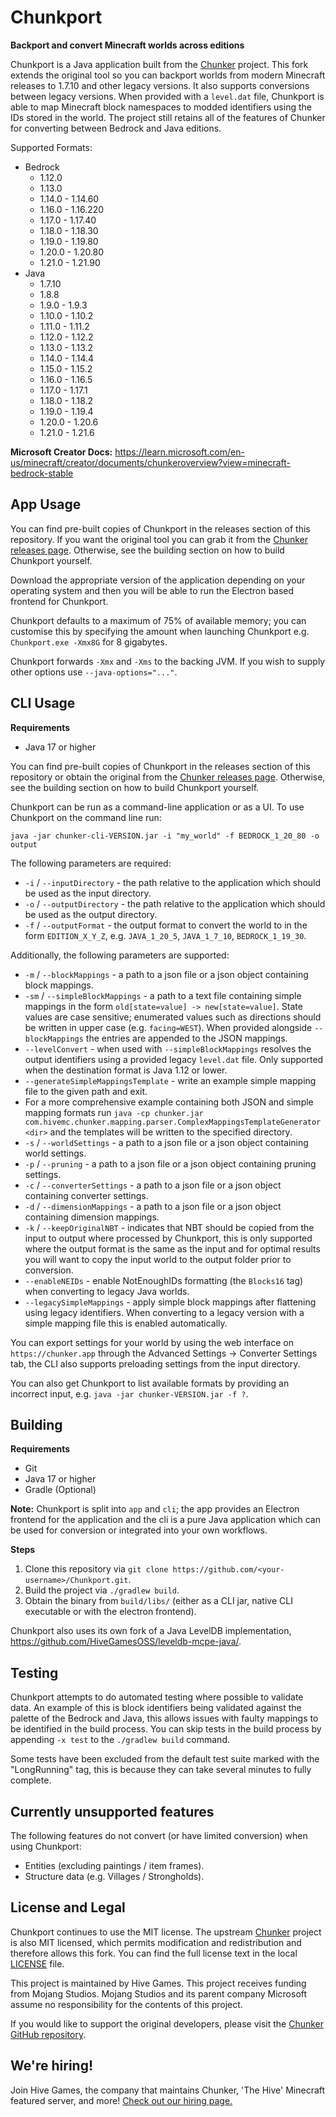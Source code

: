 # Chunkport

**Backport and convert Minecraft worlds across editions**

Chunkport is a Java application built from the
[Chunker](https://github.com/HiveGamesOSS/Chunker) project. This fork extends
the original tool so you can backport worlds from modern Minecraft releases to
1.7.10 and other legacy versions. It also supports conversions between legacy
versions. When provided with a `level.dat` file, Chunkport is able to map
Minecraft block namespaces to modded identifiers using the IDs stored in the
world. The project still retains all of the features of Chunker for converting
between Bedrock and Java editions.

Supported Formats:

- Bedrock
    - 1.12.0
    - 1.13.0
    - 1.14.0 - 1.14.60
    - 1.16.0 - 1.16.220
    - 1.17.0 - 1.17.40
    - 1.18.0 - 1.18.30
    - 1.19.0 - 1.19.80
    - 1.20.0 - 1.20.80
    - 1.21.0 - 1.21.90
- Java
    - 1.7.10
    - 1.8.8
    - 1.9.0 - 1.9.3
    - 1.10.0 - 1.10.2
    - 1.11.0 - 1.11.2
    - 1.12.0 - 1.12.2
    - 1.13.0 - 1.13.2
    - 1.14.0 - 1.14.4
    - 1.15.0 - 1.15.2
    - 1.16.0 - 1.16.5
    - 1.17.0 - 1.17.1
    - 1.18.0 - 1.18.2
    - 1.19.0 - 1.19.4
    - 1.20.0 - 1.20.6
    - 1.21.0 - 1.21.6

**Microsoft Creator Docs:**
https://learn.microsoft.com/en-us/minecraft/creator/documents/chunkeroverview?view=minecraft-bedrock-stable

App Usage
--------

You can find pre-built copies of Chunkport in the releases section of this repository. If you want the original tool you can grab it from the
[Chunker releases page](https://github.com/HiveGamesOSS/Chunker/releases).
Otherwise, see the building section on how to build Chunkport yourself.

Download the appropriate version of the application depending on your operating system and then you will be able to run
the Electron based frontend for Chunkport.

Chunkport defaults to a maximum of 75% of available memory; you can customise this by specifying the amount when launching
Chunkport e.g. `Chunkport.exe -Xmx8G` for 8 gigabytes.

Chunkport forwards `-Xmx` and `-Xms` to the backing JVM. If you wish to supply other options use `--java-options="..."`.

CLI Usage
--------

**Requirements**

- Java 17 or higher

You can find pre-built copies of Chunkport in the releases section of this repository or obtain the original from the
[Chunker releases page](https://github.com/HiveGamesOSS/Chunker/releases).
Otherwise, see the building section on how to build Chunkport yourself.

Chunkport can be run as a command-line application or as a UI. To use Chunkport on the command line run:

`java -jar chunker-cli-VERSION.jar -i "my_world" -f BEDROCK_1_20_80 -o output`

The following parameters are required:

- `-i` / `--inputDirectory` - the path relative to the application which should be used as the input directory.
- `-o` / `--outputDirectory` - the path relative to the application which should be used as the output directory.
- `-f` / `--outputFormat` - the output format to convert the world to in the form `EDITION_X_Y_Z`,
  e.g. `JAVA_1_20_5`, `JAVA_1_7_10`, `BEDROCK_1_19_30`.

Additionally, the following parameters are supported:

- `-m` / `--blockMappings` - a path to a json file or a json object containing block mappings.
- `-sm` / `--simpleBlockMappings` - a path to a text file containing simple mappings in the form `old[state=value] -> new[state=value]`. State values are case sensitive; enumerated values such as directions should be written in upper case (e.g. `facing=WEST`). When provided alongside `--blockMappings` the entries are appended to the JSON mappings.
- `--levelConvert` - when used with `--simpleBlockMappings` resolves the output identifiers using a provided legacy `level.dat` file. Only supported when the destination format is Java 1.12 or lower.
- `--generateSimpleMappingsTemplate` - write an example simple mapping file to the given path and exit.
- For a more comprehensive example containing both JSON and simple mapping formats run `java -cp chunker.jar com.hivemc.chunker.mapping.parser.ComplexMappingsTemplateGenerator <dir>` and the templates will be written to the specified directory.
- `-s` / `--worldSettings` - a path to a json file or a json object containing world settings.
- `-p` / `--pruning` - a path to a json file or a json object containing pruning settings.
- `-c` / `--converterSettings` - a path to a json file or a json object containing converter settings.
- `-d` / `--dimensionMappings` - a path to a json file or a json object containing dimension mappings.
- `-k` / `--keepOriginalNBT` - indicates that NBT should be copied from the input to output where processed by Chunkport,
  this is only supported where the output format is the same as the input and for optimal results you will want to copy
  the input world to the output folder prior to conversion.
- `--enableNEIDs` - enable NotEnoughIDs formatting (the `Blocks16` tag) when converting to legacy Java worlds.
- `--legacySimpleMappings` - apply simple block mappings after flattening using legacy identifiers. When converting to a legacy version with a simple mapping file this is enabled automatically.

You can export settings for your world by using the web interface on `https://chunker.app` through the Advanced
Settings -> Converter Settings tab, the CLI also supports preloading settings from the input directory.

You can also get Chunkport to list available formats by providing an incorrect input,
e.g. `java -jar chunker-VERSION.jar -f ?`.

Building
--------

**Requirements**

- Git
- Java 17 or higher
- Gradle (Optional)

**Note:** Chunkport is split into `app` and `cli`; the app provides an Electron frontend for the application and the cli
is a pure Java application which can be used for conversion or integrated into your own workflows.

**Steps**

1. Clone this repository via `git clone https://github.com/<your-username>/Chunkport.git`.
2. Build the project via `./gradlew build`.
3. Obtain the binary from `build/libs/` (either as a CLI jar, native CLI executable or with the electron frontend).

Chunkport also uses its own fork of a Java LevelDB implementation, https://github.com/HiveGamesOSS/leveldb-mcpe-java/.

Testing
--------

Chunkport attempts to do automated testing where possible to validate data. An example of this is block identifiers being
validated against the palette of the Bedrock and Java, this allows issues with faulty mappings to be identified in the
build process. You can skip tests in the build process by appending `-x test` to the `./gradlew build` command.

Some tests have been excluded from the default test suite marked with the "LongRunning" tag, this is because they can
take several minutes to fully complete.


Currently unsupported features
--------
The following features do not convert (or have limited conversion) when using Chunkport:

- Entities (excluding paintings / item frames).
- Structure data (e.g. Villages / Strongholds).

License and Legal
--------

Chunkport continues to use the MIT license. The upstream
[Chunker](https://github.com/HiveGamesOSS/Chunker/blob/main/LICENSE) project is
also MIT licensed, which permits modification and redistribution and therefore
allows this fork. You can find the full license text in the local
[LICENSE](LICENSE) file.

This project is maintained by Hive Games. This project receives funding from
Mojang Studios. Mojang Studios and its parent company Microsoft assume no
responsibility for the contents of this project.

If you would like to support the original developers, please visit the
[Chunker GitHub repository](https://github.com/HiveGamesOSS/Chunker).

We're hiring!
--------

Join Hive Games, the company that maintains Chunker, 'The Hive' Minecraft featured server, and more!
[Check out our hiring page.](https://jobs.playhive.com/software-engineer-java-186860/)

